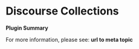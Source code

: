 # Discourse Collections

**Plugin Summary**

For more information, please see: **url to meta topic**
